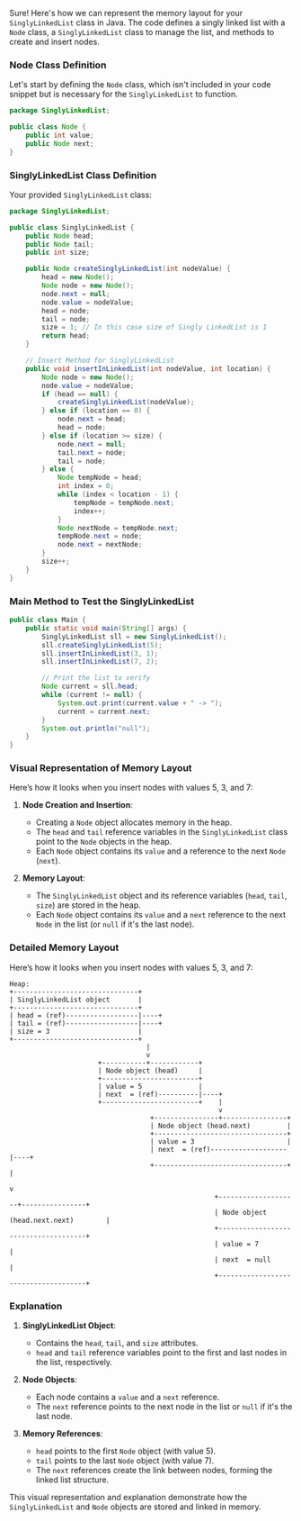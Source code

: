 Sure! Here's how we can represent the memory layout for your `SinglyLinkedList` class in Java. The code defines a singly linked list with a `Node` class, a `SinglyLinkedList` class to manage the list, and methods to create and insert nodes.

### Node Class Definition

Let's start by defining the `Node` class, which isn't included in your code snippet but is necessary for the `SinglyLinkedList` to function.

```java
package SinglyLinkedList;

public class Node {
    public int value;
    public Node next;
}
```

### SinglyLinkedList Class Definition

Your provided `SinglyLinkedList` class:

```java
package SinglyLinkedList;

public class SinglyLinkedList {
    public Node head;
    public Node tail;
    public int size;

    public Node createSinglyLinkedList(int nodeValue) {
        head = new Node();
        Node node = new Node();
        node.next = null;
        node.value = nodeValue;
        head = node;
        tail = node;
        size = 1; // In this case size of Singly LinkedList is 1
        return head;
    }

    // Insert Method for SinglyLinkedList
    public void insertInLinkedList(int nodeValue, int location) {
        Node node = new Node();
        node.value = nodeValue;
        if (head == null) {
            createSinglyLinkedList(nodeValue);
        } else if (location == 0) {
            node.next = head;
            head = node;
        } else if (location >= size) {
            node.next = null;
            tail.next = node;
            tail = node;
        } else {
            Node tempNode = head;
            int index = 0;
            while (index < location - 1) {
                tempNode = tempNode.next;
                index++;
            }
            Node nextNode = tempNode.next;
            tempNode.next = node;
            node.next = nextNode;
        }
        size++;
    }
}
```

### Main Method to Test the SinglyLinkedList

```java
public class Main {
    public static void main(String[] args) {
        SinglyLinkedList sll = new SinglyLinkedList();
        sll.createSinglyLinkedList(5);
        sll.insertInLinkedList(3, 1);
        sll.insertInLinkedList(7, 2);

        // Print the list to verify
        Node current = sll.head;
        while (current != null) {
            System.out.print(current.value + " -> ");
            current = current.next;
        }
        System.out.println("null");
    }
}
```

### Visual Representation of Memory Layout

Here’s how it looks when you insert nodes with values 5, 3, and 7:

1. **Node Creation and Insertion**:
    - Creating a `Node` object allocates memory in the heap.
    - The `head` and `tail` reference variables in the `SinglyLinkedList` class point to the `Node` objects in the heap.
    - Each `Node` object contains its `value` and a reference to the next `Node` (`next`).

2. **Memory Layout**:
    - The `SinglyLinkedList` object and its reference variables (`head`, `tail`, `size`) are stored in the heap.
    - Each `Node` object contains its `value` and a `next` reference to the next `Node` in the list (or `null` if it's the last node).

### Detailed Memory Layout

Here’s how it looks when you insert nodes with values 5, 3, and 7:

```
Heap:
+-------------------------------+
| SinglyLinkedList object       |
+-------------------------------+
| head = (ref)------------------|----+
| tail = (ref)------------------|----+
| size = 3                      |
+-------------------------------+
                                  |
                                  v
                      +-----------+------------+
                      | Node object (head)     |
                      +------------------------+
                      | value = 5              |
                      | next  = (ref)----------|----+
                      +------------------------+    |
                                                    v
                                   +----------------+----------------+
                                   | Node object (head.next)         |
                                   +---------------------------------+
                                   | value = 3                       |
                                   | next  = (ref)-------------------|----+
                                   +---------------------------------+    |
                                                                         v
                                                   +--------------------+----------------+
                                                   | Node object (head.next.next)        |
                                                   +-------------------------------------+
                                                   | value = 7                           |
                                                   | next  = null                        |
                                                   +-------------------------------------+
```

### Explanation

1. **SinglyLinkedList Object**:
    - Contains the `head`, `tail`, and `size` attributes.
    - `head` and `tail` reference variables point to the first and last nodes in the list, respectively.

2. **Node Objects**:
    - Each node contains a `value` and a `next` reference.
    - The `next` reference points to the next node in the list or `null` if it's the last node.

3. **Memory References**:
    - `head` points to the first `Node` object (with value 5).
    - `tail` points to the last `Node` object (with value 7).
    - The `next` references create the link between nodes, forming the linked list structure.

This visual representation and explanation demonstrate how the `SinglyLinkedList` and `Node` objects are stored and linked in memory.